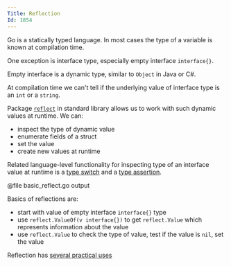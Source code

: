 ```yaml
---
Title: Reflection
Id: 1854
---
```

Go is a statically typed language. In most cases the type of a variable is known at compilation time.

One exception is interface type, especially empty interface `interface{}`.

Empty interface is a dynamic type, similar to `Object` in Java or C#.

At compilation time we can't tell if the underlying value of interface type is an `int` or a `string`.

Package [`reflect`](https://golang.org/pkg/reflect/) in standard library allows us to work with such dynamic values at runtime. We can:
* inspect the type of dynamic value
* enumerate fields of a struct
* set the value
* create new values at runtime

Related language-level functionality for inspecting type of an interface value at runtime is a [type switch](14736) and a [type assertion](25362).

@file basic_reflect.go output

Basics of reflections are:
* start with value of empty interface `interface{}` type
* use `reflect.ValueOf(v interface{})` to get `reflect.Value` which represents information about the value
* use `reflect.Value` to check the type of value, test if the value is `nil`, set the value

Reflection has [several practical uses](23400)